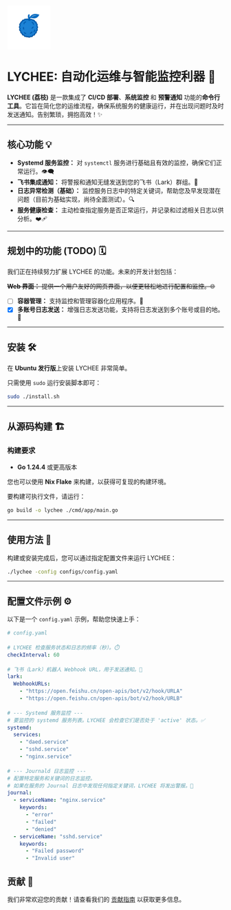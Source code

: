 <img src="Source/title.png" alt="alt" width="20%">

# LYCHEE: 自动化运维与智能监控利器 🚀

**LYCHEE (荔枝)** 是一款集成了 **CI/CD 部署**、**系统监控** 和 **预警通知** 功能的**命令行工具**。它旨在简化您的运维流程，确保系统服务的健康运行，并在出现问题时及时发送通知。告别繁琐，拥抱高效！✨

-----

## 核心功能 💡

  * **Systemd 服务监控：** 对 `systemctl` 服务进行基础且有效的监控，确保它们正常运行。👁️‍🗨️
  * **飞书集成通知：** 将警报和通知无缝发送到您的飞书（Lark）群组。📨
  * **日志异常检测（基础）：** 监控服务日志中的特定关键词，帮助您及早发现潜在问题（目前为基础实现，尚待全面测试）。🔍
  * **服务健康检查：** 主动检查指定服务是否正常运行，并记录和过滤相关日志以供分析。❤️‍🩹

-----

## 规划中的功能 (TODO) 🗓️

我们正在持续努力扩展 LYCHEE 的功能。未来的开发计划包括：

~~**Web 界面：** 提供一个用户友好的网页界面，以便更轻松地进行配置和监控。🌐~~



- [ ]  **容器管理：** 支持监控和管理容器化应用程序。🐳
- [x]  **多账号日志发送：** 增强日志发送功能，支持将日志发送到多个账号或目的地。📧

-----

## 安装 🛠️

在 **Ubuntu 发行版**上安装 LYCHEE 非常简单。

只需使用 `sudo` 运行安装脚本即可：

```bash
sudo ./install.sh
```

-----

## 从源码构建 🏗️

### 构建要求

  * **Go 1.24.4** 或更高版本

您也可以使用 **Nix Flake** 来构建，以获得可复现的构建环境。

要构建可执行文件，请运行：

```bash
go build -o lychee ./cmd/app/main.go
```

-----

## 使用方法 🚀

构建或安装完成后，您可以通过指定配置文件来运行 LYCHEE：

```bash
./lychee -config configs/config.yaml
```

-----

## 配置文件示例 ⚙️

以下是一个 `config.yaml` 示例，帮助您快速上手：

```yaml
# config.yaml

# LYCHEE 检查服务状态和日志的频率（秒）。⏱️
checkInterval: 60

# 飞书（Lark）机器人 Webhook URL，用于发送通知。🔔
lark:
  WebhookURLs:
    - "https://open.feishu.cn/open-apis/bot/v2/hook/URLA"
    - "https://open.feishu.cn/open-apis/bot/v2/hook/URLB"

# --- Systemd 服务监控 ---
# 要监控的 systemd 服务列表。LYCHEE 会检查它们是否处于 'active' 状态。✅
systemd:
  services:
    - "daed.service"
    - "sshd.service"
    - "nginx.service"

# --- Journald 日志监控 ---
# 配置特定服务和关键词的日志监控。
# 如果在服务的 Journal 日志中发现任何指定关键词，LYCHEE 将发出警报。🚨
journal:
  - serviceName: "nginx.service"
    keywords:
      - "error"
      - "failed"
      - "denied"
  - serviceName: "sshd.service"
    keywords:
      - "Failed password"
      - "Invalid user"
```

## 贡献 🤝
我们非常欢迎您的贡献！请查看我们的 [贡献指南](CONTRIBUTING.md) 以获取更多信息。
